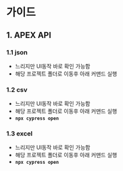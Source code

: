 # 가이드

## 1. APEX API
###	1.1 json
* 느리지만 UI동작 바로 확인 가능함
* 해당 프로젝트 폴더로 이동후 아래 커맨드 실행
###	1.2 csv
* 느리지만 UI동작 바로 확인 가능함
* 해당 프로젝트 폴더로 이동후 아래 커맨드 실행
* **`npx cypress open`**
###	1.3 excel
* 느리지만 UI동작 바로 확인 가능함
* 해당 프로젝트 폴더로 이동후 아래 커맨드 실행
* **`npx cypress open`**
